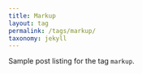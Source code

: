 ```yaml
---
title: Markup
layout: tag
permalink: /tags/markup/
taxonomy: jekyll
---
```


Sample post listing for the tag `markup`.
